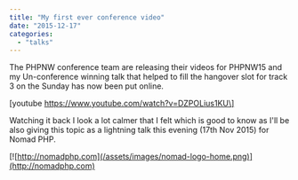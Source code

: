 ```yaml
---
title: "My first ever conference video"
date: "2015-12-17"
categories: 
  - "talks"
---
```


The PHPNW conference team are releasing their videos for PHPNW15 and my Un-conference winning talk that helped to fill the hangover slot for track 3 on the Sunday has now been put online.

\[youtube https://www.youtube.com/watch?v=DZPOLius1KU\]

Watching it back I look a lot calmer that I felt which is good to know as I'll be also giving this topic as a lightning talk this evening (17th Nov 2015) for Nomad PHP.

[![http://nomadphp.com](/assets/images/nomad-logo-home.png)](http://nomadphp.com)
